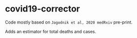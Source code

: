 # covid19-corrector

Code mostly based on `Jagodnik et al, 2020 medRxiv` pre-print.

Adds an estimator for total deaths and cases.

